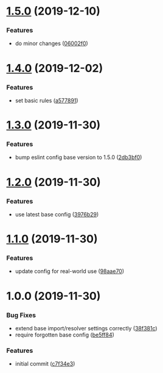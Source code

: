 # [1.5.0](https://github.com/code-quality-resources/eslint-config-typescript/compare/v1.4.0...v1.5.0) (2019-12-10)


### Features

* do minor changes ([06002f0](https://github.com/code-quality-resources/eslint-config-typescript/commit/06002f0a235b2e4f18f62fe3d0ebd0de57bd02b7))

# [1.4.0](https://github.com/code-quality-resources/eslint-config-typescript/compare/v1.3.0...v1.4.0) (2019-12-02)


### Features

* set basic rules ([a577891](https://github.com/code-quality-resources/eslint-config-typescript/commit/a577891e1ba0cfd46c9f03f195d8f4d90c9e8bbc))

# [1.3.0](https://github.com/code-quality-resources/eslint-config-typescript/compare/v1.2.0...v1.3.0) (2019-11-30)


### Features

* bump eslint config base version to 1.5.0 ([2db3bf0](https://github.com/code-quality-resources/eslint-config-typescript/commit/2db3bf069a55d81e8b60c56d9fda135a7dc56269))

# [1.2.0](https://github.com/code-quality-resources/eslint-config-typescript/compare/v1.1.0...v1.2.0) (2019-11-30)


### Features

* use latest base config ([3976b29](https://github.com/code-quality-resources/eslint-config-typescript/commit/3976b298f59c494a7d16f6f711e0d0d79a8fd00d))

# [1.1.0](https://github.com/code-quality-resources/eslint-config-typescript/compare/v1.0.0...v1.1.0) (2019-11-30)


### Features

* update config for real-world use ([98aae70](https://github.com/code-quality-resources/eslint-config-typescript/commit/98aae70b1fbe9021607ccd118773d18ee66f54ad))

# 1.0.0 (2019-11-30)


### Bug Fixes

* extend base import/resolver settings correctly ([38f381c](https://github.com/code-quality-resources/eslint-config-typescript/commit/38f381cf1a088a4d64b419b0a1ee4a4a270a9c5f))
* require forgotten base config ([be5ff84](https://github.com/code-quality-resources/eslint-config-typescript/commit/be5ff8479b2f71e6c576a27acf2906fe5fd0714f))


### Features

* initial commit ([c7f34e3](https://github.com/code-quality-resources/eslint-config-typescript/commit/c7f34e3f7c52dc452f37f49c4bb6e339804b7c09))
